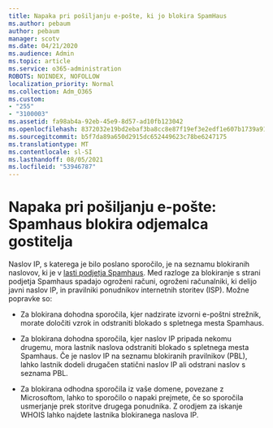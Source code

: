 ```yaml
---
title: Napaka pri pošiljanju e-pošte, ki jo blokira SpamHaus
ms.author: pebaum
author: pebaum
manager: scotv
ms.date: 04/21/2020
ms.audience: Admin
ms.topic: article
ms.service: o365-administration
ROBOTS: NOINDEX, NOFOLLOW
localization_priority: Normal
ms.collection: Adm_O365
ms.custom:
- "255"
- "3100003"
ms.assetid: fa98ab4a-92eb-45e9-8d57-ad10fb123042
ms.openlocfilehash: 8372032e19bd2ebaf3ba8cc8e87f19ef3e2edf1e607b1739a919f6dcc443cd97
ms.sourcegitcommit: b5f7da89a650d2915dc652449623c78be6247175
ms.translationtype: MT
ms.contentlocale: sl-SI
ms.lasthandoff: 08/05/2021
ms.locfileid: "53946787"
---
```

# <a name="error-sending-email-client-host-blocked-using-spamhaus"></a>Napaka pri pošiljanju e-pošte: Spamhaus blokira odjemalca gostitelja

Naslov IP, s katerega je bilo poslano sporočilo, je na seznamu blokiranih naslovov, ki je v [lasti podjetja Spamhaus](https://go.microsoft.com/fwlink/p/?linkid=123245). Med razloge za blokiranje s strani podjetja Spamhaus spadajo ogroženi računi, ogroženi računalniki, ki delijo javni naslov IP, in pravilniki ponudnikov internetnih storitev (ISP). Možne popravke so:
  
- Za blokirana dohodna sporočila, kjer nadzirate izvorni e-poštni strežnik, morate določiti vzrok in odstraniti blokado s spletnega mesta Spamhaus.

- Za blokirana dohodna sporočila, kjer naslov IP pripada nekomu drugemu, mora lastnik naslova odstraniti blokado s spletnega mesta Spamhaus. Če je naslov IP na seznamu blokiranih pravilnikov (PBL), lahko lastnik dodeli drugačen statični naslov IP ali odstrani naslov s seznama PBL.

- Za blokirana odhodna sporočila iz vaše domene, povezane z Microsoftom, lahko to sporočilo o napaki prejmete, če so sporočila usmerjanje prek storitve drugega ponudnika. Z orodjem za iskanje WHOIS lahko najdete lastnika blokiranega naslova IP.
